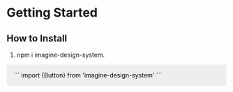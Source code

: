 # Getting Started

## How to Install

1. npm i imagine-design-system.

<div style="background-color: #eee; color: #000; border-radius: 4px; padding: 16px; margin-bottom: 32px;">
```
import {Button} from 'imagine-design-system'
```
</div>